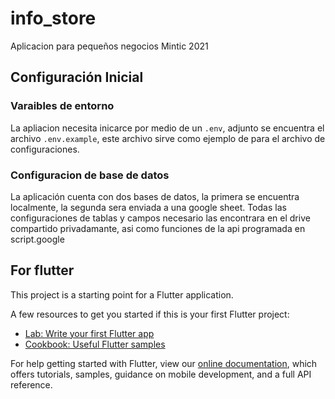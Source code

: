 # info_store

Aplicacion para pequeños negocios Mintic 2021

## Configuración Inicial

### Varaibles de entorno
La apliacion necesita inicarce por medio de un `.env`, adjunto se encuentra el archivo `.env.example`, este archivo sirve como ejemplo de para el archivo de configuraciones.

### Configuracion de base de datos
La aplicación cuenta con dos bases de datos, la primera se encuentra localmente, la segunda sera enviada a una google sheet. Todas las configuraciones de tablas y campos necesario las encontrara en el drive compartido privadamante, asi como funciones de la api programada en script.google


## For flutter
This project is a starting point for a Flutter application.

A few resources to get you started if this is your first Flutter project:

- [Lab: Write your first Flutter app](https://flutter.dev/docs/get-started/codelab)
- [Cookbook: Useful Flutter samples](https://flutter.dev/docs/cookbook)

For help getting started with Flutter, view our
[online documentation](https://flutter.dev/docs), which offers tutorials,
samples, guidance on mobile development, and a full API reference.
